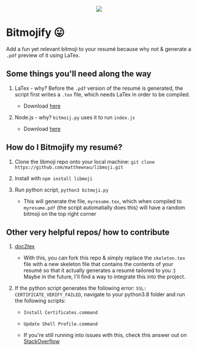 <p align="center">
  <img src="https://sdk.bitmoji.com/render/panel/485d05c9-806d-4a57-b680-1721063a96ef-3243472b-d164-4e1a-8510-6b5c56f686ed-v1.png?transparent=1&palette=1" />
</p>

# Bitmojify 😛
Add a fun yet relevant bitmoji to your resumé because why not &amp; generate a `.pdf` preview of it using LaTex.

## Some things you'll need along the way
1. LaTex - why? Before the `.pdf` version of the resumé is generated, the script first writes a `.tex` file, which needs LaTex in order to be compiled.  
    - Download [here](https://www.latex-project.org/get/)

2. Node.js - why? `bitmoij.py` uses it to run `index.js`
    - Download [here](https://nodejs.org/en/download/)

## How do I Bitmojify my resumé?
1. Clone the libmoji repo onto your local machine: 
    `git clone https://github.com/matthewnau/libmoji.git`
    
2. Install with `npm install libmoji`

3. Run python script, `python3 bitmoji.py`
    - This will generate the file, `myresume.tex`, which when compiled to `myresume.pdf` (the script automatially does this) will have a random bitmoji on the top right corner 

## Other very helpful repos/ how to contribute 
1. [doc2tex](https://github.com/transpect/docx2tex)
    - With this, you can fork this repo & simply replace the `skeleton.tex` file with a new skeleton file that contains the contents of your resumé so that it actually generates a resumé tailored to you :) Maybe in the future, I'll find a way to integrate this into the project. 

2. If the python script generates the following error: `SSL: CERTIFICATE_VERIFY_FAILED`, 
navigate to your python3.8 folder and run the following scripts:
    - `Install Certificates.command`
    - `Update Shell Profile.command`

    - If you're still running into issues with this, check this answer out on [StackOverflow](https://stackoverflow.com/questions/50236117/scraping-ssl-certificate-verify-failed-error-for-http-en-wikipedia-org)

